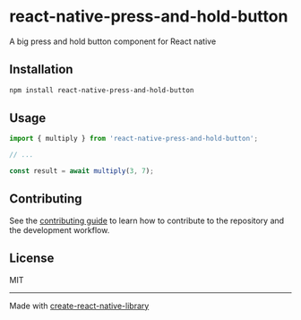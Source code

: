 # react-native-press-and-hold-button

A big press and hold button component for React native

## Installation

```sh
npm install react-native-press-and-hold-button
```

## Usage


```js
import { multiply } from 'react-native-press-and-hold-button';

// ...

const result = await multiply(3, 7);
```


## Contributing

See the [contributing guide](CONTRIBUTING.md) to learn how to contribute to the repository and the development workflow.

## License

MIT

---

Made with [create-react-native-library](https://github.com/callstack/react-native-builder-bob)
